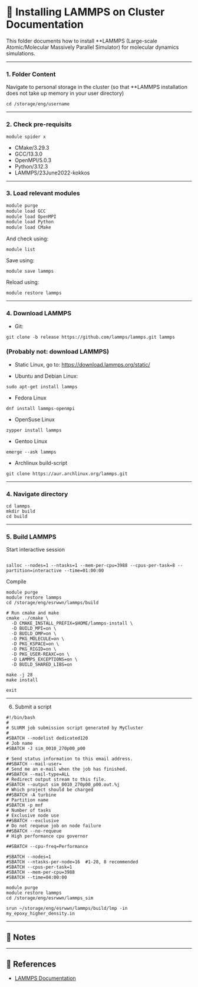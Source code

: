 # 🧪 Installing LAMMPS on Cluster Documentation

This folder documents how to install **LAMMPS (Large-scale Atomic/Molecular Massively Parallel Simulator) for molecular dynamics simulations.

---

### 1. Folder Content

Navigate to personal storage in the cluster (so that **LAMMPS installation does not take up memory in your user directory)

```
cd /storage/eng/username
```

---

### 2. Check pre-requisits

```
module spider x

```

- CMake/3.29.3
- GCC/13.3.0
- OpenMPI/5.0.3
- Python/3.12.3
- LAMMPS/23June2022-kokkos

---
### 3. Load relevant modules

```bash
module purge
module load GCC
module load OpenMPI
module load Python
module load CMake
```

And check using:

```
module list
```

Save using:
```
module save lammps
```

Reload using:
```
module restore lammps
```


---

### 4. Download LAMMPS

- Git:

```
git clone -b release https://github.com/lammps/lammps.git lammps
```

### (Probably not: download LAMMPS)

- Static Linux, go to: https://download.lammps.org/static/

- Ubuntu and Debian Linux:
```
sudo apt-get install lammps
```

- Fedora Linux
```
dnf install lammps-openmpi
```

- OpenSuse Linux
```
zypper install lammps
```

- Gentoo Linux
```
emerge --ask lammps
```

- Archlinux build-script
```
git clone https://aur.archlinux.org/lammps.git
```

---

### 4. Navigate directory

```
cd lammps
mkdir build
cd build
```
---

### 5. Build LAMMPS


Start interactive session
```

salloc --nodes=1 --ntasks=1 --mem-per-cpu=3988 --cpus-per-task=8 --partition=interactive --time=01:00:00

```

Compile
```
module purge
module restore lammps
cd /storage/eng/esrwwn/lammps/build

# Run cmake and make
cmake ../cmake \
  -D CMAKE_INSTALL_PREFIX=$HOME/lammps-install \
  -D BUILD_MPI=on \
  -D BUILD_OMP=on \
  -D PKG_MOLECULE=on \
  -D PKG_KSPACE=on \
  -D PKG_RIGID=on \
  -D PKG_USER-REAXC=on \
  -D LAMMPS_EXCEPTIONS=on \
  -D BUILD_SHARED_LIBS=on

make -j 28
make install
```
```
exit
```
---
6. Submit a script

```
#!/bin/bash
#
# SLURM job submission script generated by MyCluster
#
#SBATCH --nodelist dedicated120
# Job name
#SBATCH -J sim_0010_270p00_p00

# Send status information to this email address.
##SBATCH --mail-user=
# Send me an e-mail when the job has finished.
##SBATCH --mail-type=ALL
# Redirect output stream to this file.
#SBATCH --output sim_0010_270p00_p00.out.%j
# Which project should be charged
##SBATCH -A turbine
# Partition name
#SBATCH -p mnf
# Number of tasks
# Exclusive node use
##SBATCH --exclusive
# Do not requeue job on node failure
##SBATCH --no-requeue
# High performance cpu governor

##SBATCH --cpu-freq=Performance

#SBATCH --nodes=1
#SBATCH --ntasks-per-node=16  #1-28, 8 recommended
#SBATCH --cpus-per-task=1
#SBATCH --mem-per-cpu=3988
#SBATCH --time=04:00:00

module purge
module restore lammps
cd /storage/eng/esrwwn/lammps_sim

srun ~/storage/eng/esrwwn/lammps/build/lmp -in my_epoxy_higher_density.in

```



---


## 🧠 Notes

---

## 🔗 References

- [LAMMPS Documentation](https://docs.lammps.org/)
